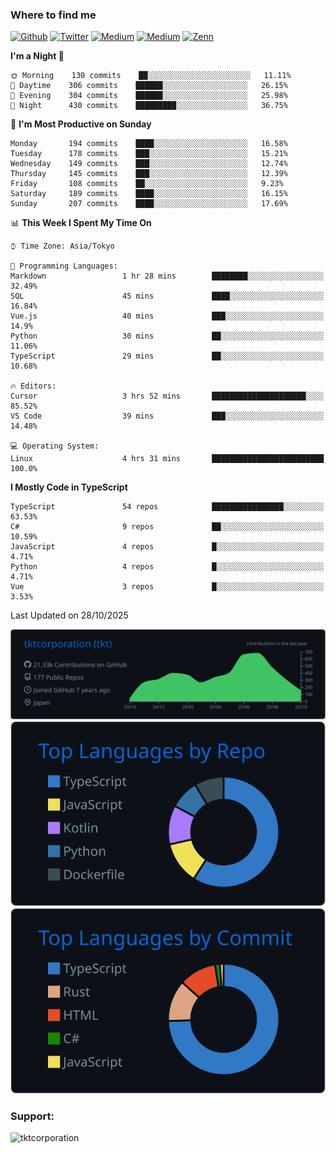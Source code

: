 <!-- <p align="left"> <img src="https://komarev.com/ghpvc/?username=tktcorporation&label=Profile%20views&color=0e75b6&style=flat" alt="tktcorporation" /> </p> -->

<h3>Where to find me</h3>
<p>
<a href="https://github.com/tktcorporation" target="_blank"><img alt="Github" src="https://img.shields.io/badge/GitHub-%2312100E.svg?&style=for-the-badge&logo=Github&logoColor=white" /></a>
<a href="https://twitter.com/tktcorporation" target="_blank"><img alt="Twitter" src="https://img.shields.io/badge/twitter-%231DA1F2.svg?&style=for-the-badge&logo=twitter&logoColor=white" /></a>
<a href="https://www.linkedin.com/in/tktcorporation" target="_blank"><img alt="Medium" src="https://img.shields.io/badge/linkdin-0a66c2.svg?&style=for-the-badge&logo=linkedin&logoColor=white" /></a>
<a href="https://qiita.com/tktcorporation" target="_blank"><img alt="Medium" src="https://img.shields.io/badge/qiita-55C500.svg?&style=for-the-badge&logo=qiita&logoColor=white" /></a>
<a href="https://zenn.dev/tktcorporation" target="_blank"><img alt="Zenn" src="https://img.shields.io/badge/Zenn-3EA8FF.svg?&style=for-the-badge&logo=Zenn&logoColor=white" /></a>
</p>
  
<!--START_SECTION:waka-->
**I'm a Night 🦉** 

```text
🌞 Morning    130 commits    ██░░░░░░░░░░░░░░░░░░░░░░░   11.11% 
🌆 Daytime    306 commits    ██████░░░░░░░░░░░░░░░░░░░   26.15% 
🌃 Evening    304 commits    ██████░░░░░░░░░░░░░░░░░░░   25.98% 
🌙 Night      430 commits    █████████░░░░░░░░░░░░░░░░   36.75%

```
📅 **I'm Most Productive on Sunday** 

```text
Monday       194 commits    ████░░░░░░░░░░░░░░░░░░░░░   16.58% 
Tuesday      178 commits    ███░░░░░░░░░░░░░░░░░░░░░░   15.21% 
Wednesday    149 commits    ███░░░░░░░░░░░░░░░░░░░░░░   12.74% 
Thursday     145 commits    ███░░░░░░░░░░░░░░░░░░░░░░   12.39% 
Friday       108 commits    ██░░░░░░░░░░░░░░░░░░░░░░░   9.23% 
Saturday     189 commits    ████░░░░░░░░░░░░░░░░░░░░░   16.15% 
Sunday       207 commits    ████░░░░░░░░░░░░░░░░░░░░░   17.69%

```


📊 **This Week I Spent My Time On** 

```text
⌚︎ Time Zone: Asia/Tokyo

💬 Programming Languages: 
Markdown                 1 hr 28 mins        ████████░░░░░░░░░░░░░░░░░   32.49% 
SQL                      45 mins             ████░░░░░░░░░░░░░░░░░░░░░   16.84% 
Vue.js                   40 mins             ███░░░░░░░░░░░░░░░░░░░░░░   14.9% 
Python                   30 mins             ██░░░░░░░░░░░░░░░░░░░░░░░   11.06% 
TypeScript               29 mins             ██░░░░░░░░░░░░░░░░░░░░░░░   10.68%

🔥 Editors: 
Cursor                   3 hrs 52 mins       █████████████████████░░░░   85.52% 
VS Code                  39 mins             ███░░░░░░░░░░░░░░░░░░░░░░   14.48%

💻 Operating System: 
Linux                    4 hrs 31 mins       █████████████████████████   100.0%

```

**I Mostly Code in TypeScript** 

```text
TypeScript               54 repos            ████████████████░░░░░░░░░   63.53% 
C#                       9 repos             ██░░░░░░░░░░░░░░░░░░░░░░░   10.59% 
JavaScript               4 repos             █░░░░░░░░░░░░░░░░░░░░░░░░   4.71% 
Python                   4 repos             █░░░░░░░░░░░░░░░░░░░░░░░░   4.71% 
Vue                      3 repos             █░░░░░░░░░░░░░░░░░░░░░░░░   3.53%

```



 Last Updated on 28/10/2025
<!--END_SECTION:waka-->

[![](https://raw.githubusercontent.com/tktcorporation/tktcorporation/master/profile-summary-card-output/github_dark/0-profile-details.svg)](https://github.com/vn7n24fzkq/github-profile-summary-cards)
[![](https://raw.githubusercontent.com/tktcorporation/tktcorporation/master/profile-summary-card-output/github_dark/1-repos-per-language.svg)](https://github.com/vn7n24fzkq/github-profile-summary-cards) [![](https://raw.githubusercontent.com/tktcorporation/tktcorporation/master/profile-summary-card-output/github_dark/2-most-commit-language.svg)](https://github.com/vn7n24fzkq/github-profile-summary-cards)

<h3 align="left">Support:</h3>
<p><a href="https://www.buymeacoffee.com/tktcorporation"> <img align="left" src="https://cdn.buymeacoffee.com/buttons/v2/default-yellow.png" height="50" width="210" alt="tktcorporation" /></a></p><br><br>
